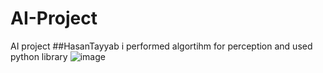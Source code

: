 # AI-Project
AI project
##HasanTayyab 
i performed algortihm for perception and used python library 
![image](https://user-images.githubusercontent.com/74775437/169622862-7b5591e7-10a1-4339-a68f-6c9b6d15e653.png)
